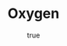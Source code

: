 ---
title: "Oxygen"
bookCover: "/assets/book-covers/oxygen.jpg"
slug: "oxygen"
bookAuthor: "Nick Lane"
rating: 10
done: false
tags: []
summary: false
detailedNotes: false
amazonLink: ""
author:
  name: Rico Trebeljahr
  picture: "/assets/blog/profile.jpeg"
---